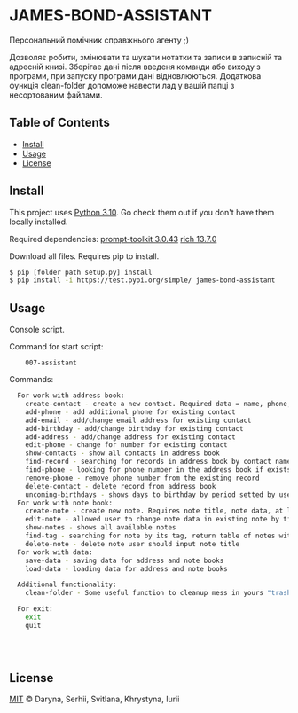 # JAMES-BOND-ASSISTANT

Персональний помічник cправжнього агенту ;)

Дозволяє робити, змінювати та шукати нотатки та записи в записній та адресній книзі.
Зберігає дані після введеня команди або виходу з програми, при запуску програми дані відновлюються.
Додаткова функція clean-folder допоможе навести лад у вашій папці з несортованим файлами.

## Table of Contents

- [Install](#install)
- [Usage](#usage)
- [License](#license)

## Install

This project uses [Python 3.10](https://www.python.org/). Go check them out if you don't have them locally installed.

Required dependencies:
[prompt-toolkit 3.0.43](https://rich.readthedocs.io/en/stable/index.html)
[rich 13.7.0](https://python-prompt-toolkit.readthedocs.io/en/master/)


Download all files.
Requires pip to install.

```sh
$ pip [folder path setup.py] install 
$ pip install -i https://test.pypi.org/simple/ james-bond-assistant
```



## Usage

Console script.

Command for start script:

```commandline
    007-assistant
```

Commands:

```sh
  For work with address book:
    create-contact - create a new contact. Required data = name, phone, birthday. Additional = email, address
    add-phone - add additional phone for existing contact
    add-email - add/change email address for existing contact
    add-birthday - add/change birthday for existing contact
    add-address - add/change address for existing contact
    edit-phone - change for number for existing contact
    show-contacts - show all contacts in address book
    find-record - searching for records in address book by contact name
    find-phone - looking for phone number in the address book if exists return all data for the contact
    remove-phone - remove phone number from the existing record
    delete-contact - delete record from address book
    uncoming-birthdays - shows days to birthday by period setted by user, by default 7 days
  For work with note book:
    create-note - create new note. Requires note title, note data, at least one tag, for exiting from adding tag please put 'e'
    edit-note - allowed user to change note data in existing note by title
    show-notes - shows all available notes
    find-tag - searching for note by its tag, return table of notes with this tag
    delete-note - delete note user should input note title
  For work with data:
    save-data - saving data for address and note books
    load-data - loading data for address and note books

  Additional functionality:
    clean-folder - Some useful function to cleanup mess in yours "trash" folder

  For exit:
    exit
    quit
    
    
  
```

## License

[MIT](LICENSE) ©   Daryna, Serhii, Svitlana, Khrystyna, Iurii
